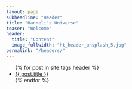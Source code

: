 ```yaml
---
layout: page
subheadline: "Header"
title: "Hanneli's Universe"
teaser: "Welcome"
header:
  title: "Content"
  image_fullwidth: "ht_header_unsplash_5.jpg"
permalink: "/headers/"
---
```

<ul>
    {% for post in site.tags.header %}
    <li><a href="{{ site.url }}{{ site.baseurl }}{{ post.url }}">{{ post.title }}</a></li>
    {% endfor %}
</ul>